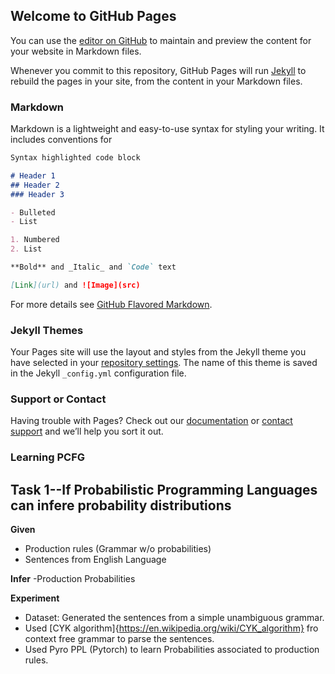 ## Welcome to GitHub Pages

You can use the [editor on GitHub](https://github.com/rishabhbhardwaj15/PPL/edit/master/index.md) to maintain and preview the content for your website in Markdown files.

Whenever you commit to this repository, GitHub Pages will run [Jekyll](https://jekyllrb.com/) to rebuild the pages in your site, from the content in your Markdown files.

### Markdown

Markdown is a lightweight and easy-to-use syntax for styling your writing. It includes conventions for

```markdown
Syntax highlighted code block

# Header 1
## Header 2
### Header 3

- Bulleted
- List

1. Numbered
2. List

**Bold** and _Italic_ and `Code` text

[Link](url) and ![Image](src)
```

For more details see [GitHub Flavored Markdown](https://guides.github.com/features/mastering-markdown/).

### Jekyll Themes

Your Pages site will use the layout and styles from the Jekyll theme you have selected in your [repository settings](https://github.com/rishabhbhardwaj15/PPL/settings). The name of this theme is saved in the Jekyll `_config.yml` configuration file.

### Support or Contact

Having trouble with Pages? Check out our [documentation](https://help.github.com/categories/github-pages-basics/) or [contact support](https://github.com/contact) and we’ll help you sort it out.

### Learning PCFG

## Task 1--If Probabilistic Programming Languages can infere probability distributions
**Given**
- Production rules (Grammar w/o probabilities)
- Sentences from English Language

**Infer**
-Production Probabilities

**Experiment**
- Dataset: Generated the sentences from a simple unambiguous grammar. 
- Used [CYK algorithm]{https://en.wikipedia.org/wiki/CYK_algorithm} fro context free grammar to parse the sentences.
- Used Pyro PPL (Pytorch) to learn Probabilities associated to production rules.

